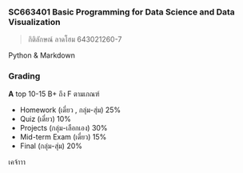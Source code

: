 ### SC663401 Basic Programming for Data Science and Data Visualization
>กิติลักษณ์ ลาดโฮม 643021260-7

Python & Markdown

### Grading
**A** top 10-15 B+ ถึง F ตามเกณฑ์ 
- Homework (เดี่ยว , กลุ่ม-สุ่ม) 25%
- Quiz (เดี่ยว) 10%
- Projects (กลุ่ม-เลือกเอง) 30%
- Mid-term Exam (เดี่ยว) 15%
- Final (กลุ่ม-สุ่ม) 20%

เคจ้าาา
